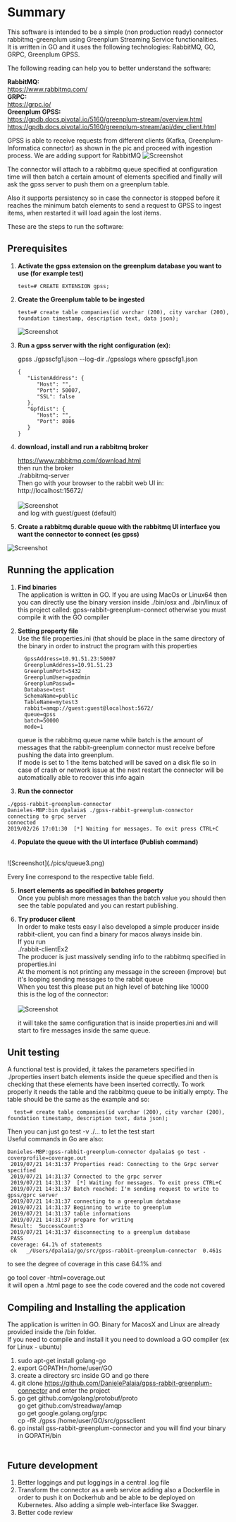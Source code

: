 # Summary
This software is intended to be a simple (non production ready) connector rabbitmq-greenplum using Greenplum Streaming Service functionalities. </br>
It is written in GO and it uses the following technologies: RabbitMQ, GO, GRPC, Greenplum GPSS. </br>

The following reading can help you to better understand the software:

**RabbitMQ:** </br>
https://www.rabbitmq.com/ </br>
**GRPC:**  </br>
https://grpc.io/ </br>
**Greenplum GPSS:**</br>
https://gpdb.docs.pivotal.io/5160/greenplum-stream/overview.html</br>
https://gpdb.docs.pivotal.io/5160/greenplum-stream/api/dev_client.html</br>

GPSS is able to receive requests from different clients (Kafka, Greenplum-Informatica connector) as shown in the pic and proceed with ingestion process. We are adding support for RabbitMQ
![Screenshot](./pics/image2.png)

The connector will attach to a rabbitmq queue specified at configuration time will then batch a certain amount of elements specified and finally will ask the gpss server to push them on a greenplum table. </br>

Also it supports persistency so in case the connector is stopped before it reaches the minimum batch elements to send a request to GPSS to ingest items, when restarted it will load again the lost items. </br>

These are the steps to run the software:

## Prerequisites

1. **Activate the gpss extension on the greenplum database you want to use (for example test)**
   
      ```
      test=# CREATE EXTENSION gpss;
      ```
   
2. **Create the Greenplum table to be ingested**
   
      ```
      test=# create table companies(id varchar (200), city varchar (200), foundation timestamp, description text, data json);
      ```

   ![Screenshot](./pics/definition.png)
   
3. **Run a gpss server with the right configuration (ex):**
  
      gpss ./gpsscfg1.json --log-dir ./gpsslogs
      where gpsscfg1.json 
  
      ```
      {
         "ListenAddress": {
            "Host": "",
            "Port": 50007,
            "SSL": false
         },
         "Gpfdist": {
            "Host": "",
            "Port": 8086
         }
      }
      ```

4. **download, install and run a rabbitmq broker**

      https://www.rabbitmq.com/download.html </br>
      then run the broker </br>
      ./rabbitmq-server </br>
      Then go with your browser to the rabbit web UI in: </br>
      http://localhost:15672/ </br></br>
      ![Screenshot](./pics/connection.png)<br/>
      and log with guest/guest (default)
      
      
5. **Create a rabbitmq durable queue with the rabbitmq UI interface you want the connector to connect (es gpss)**

  ![Screenshot](./pics/queue.png)<br/>
  
## Running the application

1. **Find binaries** </br>
      The application is written in GO. If you are using MacOs or Linux64 then you can directly use the binary version inside ./bin/osx and ./bin/linux of this project called: gpss-rabbit-greenplum-connect otherwise you must compile it with the GO compiler<br/>

2. **Setting property file**    
      Use the file properties.ini (that should be place in the same directory of the binary in order to instruct the program        with this properties
      
         GpssAddress=10.91.51.23:50007
         GreenplumAddress=10.91.51.23
         GreenplumPort=5432
         GreenplumUser=gpadmin
         GreenplumPasswd= 
         Database=test
         SchemaName=public
         TableName=mytest3
         rabbit=amqp://guest:guest@localhost:5672/
         queue=gpss
         batch=50000 
         mode=1
                  
      queue is the rabbitmq queue name while batch is the amount of messages that the rabbit-greenplum connector must             receive     before pushing the data into greenplum.<br/>
      If mode is set to 1 the items batched will be saved on a disk file so in case of crash or network issue at the next         restart the connector will be automatically able to recover this info again<br/>

3. **Run the connector**
```
./gpss-rabbit-greenplum-connector 
Danieles-MBP:bin dpalaia$ ./gpss-rabbit-greenplum-connector 
connecting to grpc server
connected
2019/02/26 17:01:30  [*] Waiting for messages. To exit press CTRL+C
```

4. **Populate the queue with the UI interface (Publish command)**
</br>
![Screenshot](./pics/queue3.png)

Every line correspond to the respective table field.

5. **Insert elements as specified in batches property** </br>
      Once you publish more messages than the batch value you should then see the table populated and you can restart             publishing.<br/>

6. **Try producer client**</br>
      In order to make tests easy I also developed a simple producer inside rabbit-client, you can find a binary for macos         always inside bin.<br/>
      If you run<br/>
      ./rabbit-clientEx2<br/>
      The producer is just massively sending info to the rabbitmq specified in properties.ini </br>
      At the moment is not printing any message in the screeen (improve) but it's looping sending messages to the rabbit queue </br>
      When you test this please put an high level of batching like 10000 </br>
      this is the log of the connector: </br></br>
      ![Screenshot](./pics/connector-log2.png)
      
      it will take the same configuration that is inside properties.ini and will start to fire messages inside the same    queue.

## Unit testing
A functional test is provided, it takes the parameters specified in ./properties insert batch elements inside the queue specified and then is checking that these elements have been inserted correctly.
To work properly it needs the table and the rabbitmq queue to be initially empty.
The table should be the same as the example and so:

```
  test=# create table companies(id varchar (200), city varchar (200), foundation timestamp, description text, data json);
```

  Then you can just go test -v ./... to let the test start </br>
  Useful commands in Go are also: </br>
  
  ```
  Danieles-MBP:gpss-rabbit-greenplum-connector dpalaia$ go test -coverprofile=coverage.out 
   2019/07/21 14:31:37 Properties read: Connecting to the Grpc server specified
   2019/07/21 14:31:37 Connected to the grpc server
   2019/07/21 14:31:37  [*] Waiting for messages. To exit press CTRL+C
   2019/07/21 14:31:37 Batch reached: I'm sending request to write to gpss/gprc server
   2019/07/21 14:31:37 connecting to a greenplum database
   2019/07/21 14:31:37 Beginning to write to greenplum
   2019/07/21 14:31:37 table informations
   2019/07/21 14:31:37 prepare for writing
   Result:  SuccessCount:3 
   2019/07/21 14:31:37 disconnecting to a greenplum database
   PASS
   coverage: 64.1% of statements
   ok  	_/Users/dpalaia/go/src/gpss-rabbit-greenplum-connector	0.461s
   ```
   to see the degree of coverage in this case 64.1% and </br>
   
   go tool cover -html=coverage.out  </br>
   it will open a .html page to see the code covered and the code not covered </br>
   
## Compiling and Installing the application  

The application is written in GO. Binary for MacosX and Linux are already provided inside the /bin folder. <br/>
If you need to compile and install it you need to download a GO compiler (ex for Linux - ubuntu) </br>

1. sudo apt-get install golang-go <br>
2. export GOPATH=/home/user/GO <br>
3. create a directory src inside GO and go there </br>
4. git clone https://github.com/DanielePalaia/gpss-rabbit-greenplum-connector and enter the project</br>
5. go get github.com/golang/protobuf/proto </br>
   go get github.com/streadway/amqp </br>
   go get google.golang.org/grpc </br>
   cp -fR ./gpss /home/user/GO/src/gpssclient </br>
6. go install gss-rabbit-greenplum-connector and you will find your binary in GOPATH/bin </br> </br>

## Future development

1) Better loggings and put loggings in a central .log file
2) Transform the connector as a web service adding also a Dockerfile in order to push it on Dockerhub and be able to be deployed on Kubernetes. Also adding a simple web-interface like Swagger.
3) Better code review

